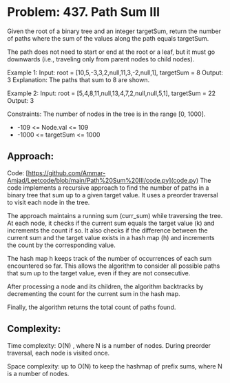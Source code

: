 # Problem: 437. Path Sum III
Given the root of a binary tree and an integer targetSum, return the number of paths where the sum of the values along the path equals targetSum.

The path does not need to start or end at the root or a leaf, but it must go downwards (i.e., traveling only from parent nodes to child nodes). 

Example 1:
Input: root = [10,5,-3,3,2,null,11,3,-2,null,1], targetSum = 8
Output: 3
Explanation: The paths that sum to 8 are shown.

Example 2:
Input: root = [5,4,8,11,null,13,4,7,2,null,null,5,1], targetSum = 22
Output: 3
 

Constraints:
The number of nodes in the tree is in the range [0, 1000].
- -109 <= Node.val <= 109
- -1000 <= targetSum <= 1000

## Approach: 
Code: [https://github.com/Ammar-Amjad/Leetcode/blob/main/Path%20Sum%20III/code.py](code.py)
The code implements a recursive approach to find the number of paths in a binary tree that sum up to a given target value. It uses a preorder traversal to visit each node in the tree.

The approach maintains a running sum (curr_sum) while traversing the tree. At each node, it checks if the current sum equals the target value (k) and increments the count if so. It also checks if the difference between the current sum and the target value exists in a hash map (h) and increments the count by the corresponding value.

The hash map h keeps track of the number of occurrences of each sum encountered so far. This allows the algorithm to consider all possible paths that sum up to the target value, even if they are not consecutive.

After processing a node and its children, the algorithm backtracks by decrementing the count for the current sum in the hash map.

Finally, the algorithm returns the total count of paths found.

## Complexity:  
Time complexity: O(N)
, where N is a number of nodes.
During preorder traversal, each node is visited once.

Space complexity: up to O(N)
to keep the hashmap
of prefix sums, where N is a number of nodes.